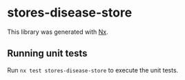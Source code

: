 # stores-disease-store

This library was generated with [Nx](https://nx.dev).

## Running unit tests

Run `nx test stores-disease-store` to execute the unit tests.
